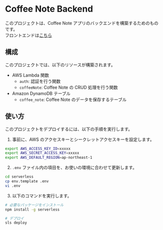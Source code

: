 # Coffee Note Backend

このプロジェクトは、Coffee Note アプリのバックエンドを構築するためのものです。  
フロントエンドは[こちら](https://github.com/m1kan1/coffee-note-web)

## 構成

このプロジェクトでは、以下のリソースが構築されます。

- AWS Lambda 関数
  - `auth`: 認証を行う関数
  - `coffeeNote`: Coffee Note の CRUD 処理を行う関数
- Amazon DynamoDB テーブル
  - `coffee_note`: Coffee Note のデータを保存するテーブル

## 使い方

このプロジェクトをデプロイするには、以下の手順を実行します。

1. 事前に、AWS のアクセスキーとシークレットアクセスキーを設定します。
```bash
export AWS_ACCESS_KEY_ID=xxxxx
export AWS_SECRET_ACCESS_KEY=xxxxx
export AWS_DEFAULT_REGION=ap-northeast-1
```
2. `.env` ファイル内の項目を、お使いの環境に合わせて更新します。

```bash
cd serverless
cp env.template .env
vi .env
```

3. 以下のコマンドを実行します。
```bash
# 必要なパッケージをインストール
npm install -g serverless

# デプロイ
sls deploy
```